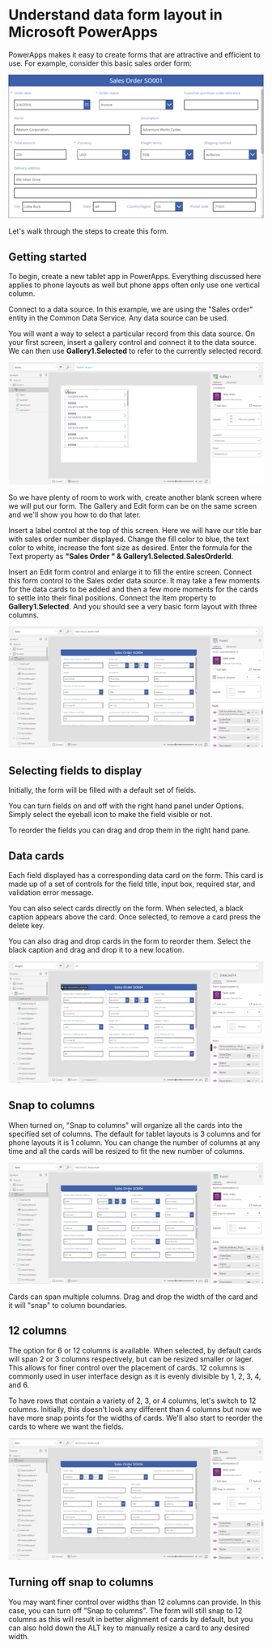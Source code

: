 <properties
	pageTitle="Understand data form layout | Microsoft PowerApps"
	description="Create great looking form layouts using rows and columns."
	services=""
	suite="powerapps"
	documentationCenter="na"
	authors="gregli-msft"
	manager="anneta"
	editor=""
	tags=""/>

<tags
   ms.service="powerapps"
   ms.devlang="na"
   ms.topic="article"
   ms.tgt_pltfrm="na"
   ms.workload="na"
   ms.date="05/23/2017"
   ms.author="gregli"/>

# Understand data form layout in Microsoft PowerApps #

PowerApps makes it easy to create forms that are attractive and efficient to use.  For example, consider this basic sales order form:

![Sample sales order](media/working-with-form-layout/sales-order.png)

Let's walk through the steps to create this form.

## Getting started ##

To begin, create a new tablet app in PowerApps.  Everything discussed here applies to phone layouts as well but phone apps often only use one vertical column.

Connect to a data source.  In this example, we are using the "Sales order" entity in the Common Data Service.  Any data source can be used.

You will want a way to select a particular record from this data source.  On your first screen, insert a gallery control and connect it to the data source.  We can then use **Gallery1.Selected** to refer to the currently selected record.

![Sales order list](media/working-with-form-layout/sales-order-gallery-screen.png)

So we have plenty of room to work with, create another blank screen where we will put our form.  The Gallery and Edit form can be on the same screen and we'll show you how to do that later.

Insert a label control at the top of this screen.  Here we will have our title bar with sales order number displayed.  Change the fill color to blue, the text color to white, increase the font size as desired.  Enter the formula for the Text property as **"Sales Order " & Gallery1.Selected.SalesOrderId**.

Insert an Edit form control and enlarge it to fill the entire screen.  Connect this form control to the Sales order data source.  It may take a few moments for the data cards to be added and then a few more moments for the cards to settle into their final positions.  Connect the Item property to **Gallery1.Selected**.  And you should see a very basic form layout with three columns.

![Sales order in basic three column layout](media/working-with-form-layout/sales-order-form-screen-3.png)

## Selecting fields to display ##

Initially, the form will be filled with a default set of fields.

You can turn fields on and off with the right hand panel under Options.  Simply select the eyeball icon to make the field visible or not.   

To reorder the fields you can drag and drop them in the right hand pane.  

## Data cards ##

Each field displayed has a corresponding data card on the form.  This card is made up of a set of controls for the field title, input box, required star, and validation error message.  

You can also select cards directly on the form.  When selected, a black caption appears above the card.  Once selected, to remove a card press the delete key.

You can also drag and drop cards in the form to reorder them.  Select the black caption and drag and drop it to a new location.

![Data card selection](media/working-with-form-layout/sales-order-data-card-selection.png)

## Snap to columns ##

When turned on, "Snap to columns" will organize all the cards into the specified set of columns.  The default for tablet layouts is 3 columns and for phone layouts it is 1 column.  You can change the number of columns at any time and all the cards will be resized to fit the new number of columns.

![Sales order in basic four column layout](media/working-with-form-layout/sales-order-form-screen-4.png)

Cards can span multiple columns.  Drag and drop the width of the card and it will "snap" to column boundaries.  

## 12 columns ##

The option for 6 or 12 columns is available.  When selected, by default cards will span 2 or 3 columns respectively, but can be resized smaller or lager.  This allows for finer control over the placement of cards.  12 columns is commonly used in user interface design as it is evenly divisible by 1, 2, 3, 4, and 6.

To have rows that contain a variety of 2, 3, or 4 columns, let's switch to 12 columns.  Initially, this doesn't look any different than 4 columns but now we have more snap points for the widths of cards.  We'll also start to reorder the cards to where we want the fields.

![Sales order in 12 column layout with resizing](media/working-with-form-layout/sales-order-form-screen-12.png)

## Turning off snap to columns ##

You may want finer control over widths than 12 columns can provide.  In this case, you can turn off "Snap to columns".  The form will still snap to 12 columns as this will result in better alignment of cards by default, but you can also hold down the ALT key to manually resize a card to any desired width.

  

  

 


